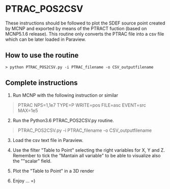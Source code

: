 # PTRAC_POS2CSV
These instructions should be followed to plot the SDEF source point created by MCNP and exported by means of the PTRACT fuction (based on MCNP5.1.6 release).
This routine only converts the PTRAC file into a csv file which can be later loaded in Paraview.

## How to use the routine
    > python PTRAC_POS2CSV.py -i PTRAC_filename -o CSV_outputfilename

## Complete instructions
1) Run MCNP with the following instruction or similar
> PTRAC NPS=1,1e7 TYPE=P WRITE=pos FILE=asc EVENT=src MAX=1e5
    
2) Run the Python3.6 PTRAC_POS2CSV.py routine.
> PTRAC_POS2CSV.py -i PTRAC_filename -o CSV_outputfilename
 
3) Load the csv text file in Paraview.
 
4) Use the filter "Table to Point" selecting the right variables for X, Y and Z. 
Remember to tick the "Mantain all variable" to be able to visualize also the ""scalar" field.
    
5) Plot the "Table to Point" in a 3D render

6) Enjoy ... =)
